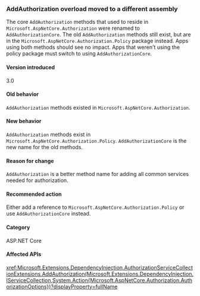### AddAuthorization overload moved to a different assembly

The core `AddAuthorization` methods that used to reside in `Microsoft.AspNetCore.Authorization` were renamed to `AddAuthorizationCore`. The old `AddAuthorization` methods still exist, but are in the `Microsoft.AspNetCore.Authorization.Policy` package instead. Apps using both methods should see no impact. Apps that weren't using the policy package must switch to using `AddAuthorizationCore`.

#### Version introduced

3.0

#### Old behavior

`AddAuthorization` methods existed in `Microsoft.AspNetCore.Authorization`.

#### New behavior

`AddAuthorization` methods exist in `Microsoft.AspNetCore.Authorization.Policy`. `AddAuthorizationCore` is the new name for the old methods.

#### Reason for change

`AddAuthorization` is a better method name for adding all common services needed for authorization.

#### Recommended action

Either add a reference to `Microsoft.AspNetCore.Authorization.Policy` or use `AddAuthorizationCore` instead.

#### Category

ASP.NET Core

#### Affected APIs

<xref:Microsoft.Extensions.DependencyInjection.AuthorizationServiceCollectionExtensions.AddAuthorization(Microsoft.Extensions.DependencyInjection.IServiceCollection,System.Action{Microsoft.AspNetCore.Authorization.AuthorizationOptions})?displayProperty=fullName>

<!--
### Affected APIs

`M:Microsoft.Extensions.DependencyInjection.AuthorizationServiceCollectionExtensions.AddAuthorization(Microsoft.Extensions.DependencyInjection.IServiceCollection,System.Action{Microsoft.AspNetCore.Authorization.AuthorizationOptions})`

-->

